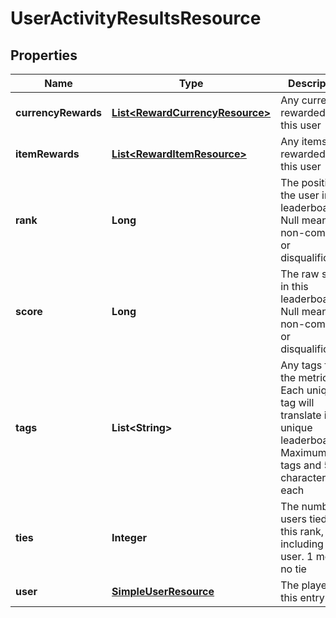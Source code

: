 
# UserActivityResultsResource

## Properties
Name | Type | Description | Notes
------------ | ------------- | ------------- | -------------
**currencyRewards** | [**List&lt;RewardCurrencyResource&gt;**](RewardCurrencyResource.md) | Any currency rewarded to this user |  [optional]
**itemRewards** | [**List&lt;RewardItemResource&gt;**](RewardItemResource.md) | Any items rewarded to this user |  [optional]
**rank** | **Long** | The position of the user in the leaderboard. Null means non-compete or disqualification |  [optional]
**score** | **Long** | The raw score in this leaderboard. Null means non-compete or disqualification |  [optional]
**tags** | **List&lt;String&gt;** | Any tags for the metric. Each unique tag will translate into a unique leaderboard. Maximum 5 tags and 50 characters each |  [optional]
**ties** | **Integer** | The number of users tied at this rank, including this user. 1 means no tie |  [optional]
**user** | [**SimpleUserResource**](SimpleUserResource.md) | The player for this entry | 



